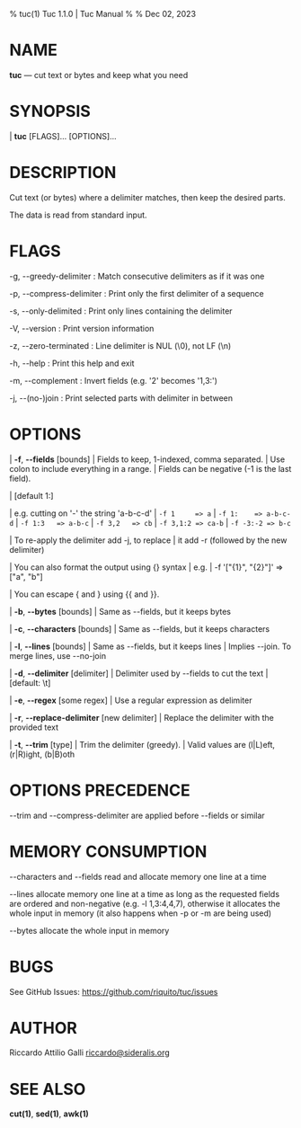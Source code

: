 % tuc(1) Tuc 1.1.0 | Tuc Manual
%
% Dec 02, 2023

NAME
====

**tuc** — cut text or bytes and keep what you need

SYNOPSIS
========

| **tuc** \[FLAGS]... \[OPTIONS]...

DESCRIPTION
===========

Cut text (or bytes) where a delimiter matches, then keep the desired parts.  

The data is read from standard input.

FLAGS
=====

-g, \--greedy-delimiter
:   Match consecutive delimiters as if it was one

-p, \--compress-delimiter
:   Print only the first delimiter of a sequence

-s, \--only-delimited
:   Print only lines containing the delimiter

-V, \--version
:   Print version information

-z, \--zero-terminated
:   Line delimiter is NUL (\0), not LF (\\n)

-h, \--help
:   Print this help and exit

-m, \--complement
:   Invert fields (e.g. \'2\' becomes \'1,3:\')

-j, \--(no-)join
:   Print selected parts with delimiter in between


OPTIONS
=======

| **-f**, **\--fields** [bounds]
|        Fields to keep, 1-indexed, comma separated.
|        Use colon to include everything in a range.
|        Fields can be negative (-1 is the last field).

|        [default 1:]

|        e.g. cutting on \'-\' the string \'a-b-c-d\'
|          `-f 1     => a`
|          `-f 1:    => a-b-c-d`
|          `-f 1:3   => a-b-c`
|          `-f 3,2   => cb`
|          `-f 3,1:2 => ca-b`
|          `-f -3:-2 => b-c`

|        To re-apply the delimiter add -j, to replace
|        it add -r (followed by the new delimiter)

|        You can also format the output using {} syntax
|        e.g.
|          -f \'[\"{1}\", \"{2}\"]\' => [\"a\", \"b\"]

|        You can escape { and } using {{ and }}.

| **-b**, **\--bytes** [bounds]
|        Same as \--fields, but it keeps bytes

| **-c**, **\--characters** [bounds]
|        Same as \--fields, but it keeps characters

| **-l**, **\--lines** [bounds]
|        Same as \--fields, but it keeps lines
|        Implies \--join. To merge lines, use \--no-join

| **-d**, **\--delimiter** [delimiter]
|        Delimiter used by \--fields to cut the text
|        [default: \\t]

| **-e**, **\--regex** [some regex]
|        Use a regular expression as delimiter

| **-r**, **\--replace-delimiter** [new delimiter]
|        Replace the delimiter with the provided text

| **-t**, **\--trim** [type]
|        Trim the delimiter (greedy).
|        Valid values are (l|L)eft, (r|R)ight, (b|B)oth

OPTIONS PRECEDENCE
==================

\--trim and \--compress-delimiter are applied before \--fields or similar

MEMORY CONSUMPTION
==================

\--characters and \--fields read and allocate memory one line at a time

\--lines allocate memory one line at a time as long as the requested fields are
 ordered and non-negative (e.g. -l 1,3:4,4,7), otherwise it allocates
 the whole input in memory (it also happens when -p or -m are being used)  

\--bytes allocate the whole input in memory

BUGS
====

See GitHub Issues: <https://github.com/riquito/tuc/issues>

AUTHOR
======

Riccardo Attilio Galli <riccardo@sideralis.org>

SEE ALSO
========

**cut(1)**, **sed(1)**, **awk(1)**
